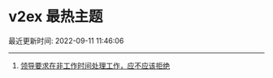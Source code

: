 # v2ex 最热主题

最近更新时间: 2022-09-11 11:46:06

--- 
1. [领导要求在非工作时间处理工作，应不应该拒绝](https://www.v2ex.com/t/879206) 
